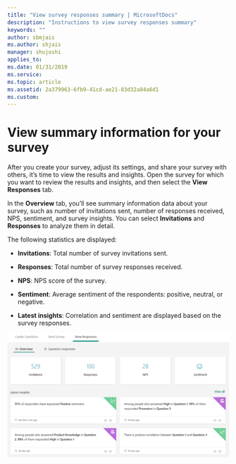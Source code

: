 ```yaml
---
title: "View survey responses summary | MicrosoftDocs"
description: "Instructions to view survey responses summary"
keywords: ""
author: sbmjais
ms.author: shjais
manager: shujoshi
applies_to: 
ms.date: 01/31/2019
ms.service: 
ms.topic: article
ms.assetid: 2a379963-6fb9-41cd-ae21-83d32a84a6d1
ms.custom: 
---
```

# View summary information for your survey

After you create your survey, adjust its settings, and share your survey with others, it’s time to view the results and insights. Open the survey for which you want to review the results and insights, and then select the **View Responses** tab.

In the **Overview** tab, you’ll see summary information data about your survey, such as number of invitations sent, number of responses received, NPS, sentiment, and survey insights. You can select **Invitations** and **Responses** to analyze them in detail.

The following statistics are displayed:

- **Invitations**: Total number of survey invitations sent.

- **Responses**: Total number of survey responses received.

- **NPS**: NPS score of the survey.

- **Sentiment**: Average sentiment of the respondents: positive, neutral, or negative.

- **Latest insights**: Correlation and sentiment are displayed based on the survey responses.

![view survey responses](media/view-responses.png "View survey responses")  

